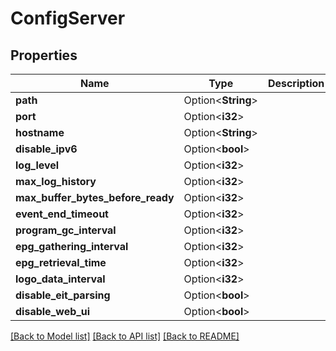 # ConfigServer

## Properties

Name | Type | Description | Notes
------------ | ------------- | ------------- | -------------
**path** | Option<**String**> |  | [optional]
**port** | Option<**i32**> |  | [optional]
**hostname** | Option<**String**> |  | [optional]
**disable_ipv6** | Option<**bool**> |  | [optional]
**log_level** | Option<**i32**> |  | [optional]
**max_log_history** | Option<**i32**> |  | [optional]
**max_buffer_bytes_before_ready** | Option<**i32**> |  | [optional]
**event_end_timeout** | Option<**i32**> |  | [optional]
**program_gc_interval** | Option<**i32**> |  | [optional]
**epg_gathering_interval** | Option<**i32**> |  | [optional]
**epg_retrieval_time** | Option<**i32**> |  | [optional]
**logo_data_interval** | Option<**i32**> |  | [optional]
**disable_eit_parsing** | Option<**bool**> |  | [optional]
**disable_web_ui** | Option<**bool**> |  | [optional]

[[Back to Model list]](../README.md#documentation-for-models) [[Back to API list]](../README.md#documentation-for-api-endpoints) [[Back to README]](../README.md)


